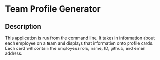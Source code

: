 # Team Profile Generator

## Description 
This application is run from the command line. It takes in information about each employee on a team and displays that information onto profile cards.
Each card will contain the employees role, name, ID, github, and email address. 
